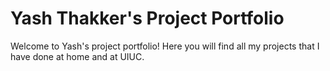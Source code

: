# Yash Thakker's Project Portfolio
Welcome to Yash's project portfolio! Here you will find all my projects that I have done at home and at UIUC.

